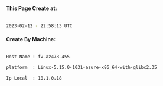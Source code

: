 
   
#### This Page Create at:

```bash

2023-02-12 - 22:58:13 UTC

```

#### Create By Machine:

```bash

Host Name : fv-az478-455

platform  : Linux-5.15.0-1031-azure-x86_64-with-glibc2.35

Ip Local  : 10.1.0.18

```

